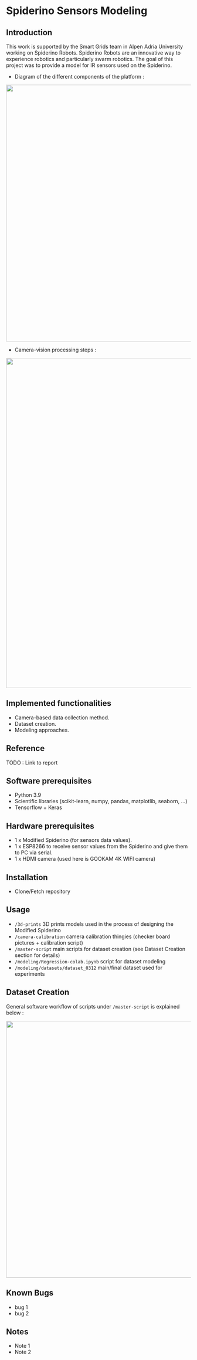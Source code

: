 # Spiderino Sensors Modeling

## Introduction

This work is supported by the Smart Grids team in Alpen Adria University working on Spiderino Robots. Spiderino Robots are an innovative way to experience robotics and particularly swarm robotics.
The goal of this project was to provide a model for IR sensors used on the Spiderino.

* Diagram of the different components of the platform :
<p align="center">
  <img src="https://user-images.githubusercontent.com/8127716/216053527-aebf1bbc-884a-41e8-b5a1-37f8534dfe5e.PNG" width="700" height="700*1.92" />
</p>

* Camera-vision processing steps :
<p align="center">
  <img src="https://user-images.githubusercontent.com/8127716/216056568-d6a8cf55-993a-4dc8-9dc1-e4f21623e5ab.PNG" width="900" height="900*1.92" />
</p>

## Implemented functionalities

* Camera-based data collection method.
* Dataset creation.
* Modeling approaches.

## Reference

TODO : Link to report

## Software prerequisites

* Python 3.9
* Scientific libraries (scikit-learn, numpy, pandas, matplotlib, seaborn, ...)
* Tensorflow + Keras

## Hardware prerequisites

* 1 x Modified Spiderino (for sensors data values). 
* 1 x ESP8266 to receive sensor values from the Spiderino and give them to PC via serial. 
* 1 x HDMI camera (used here is GOOKAM 4K WIFI camera)

## Installation

* Clone/Fetch repository

## Usage

* ``/3d-prints`` 3D prints models used in the process of designing the Modified Spiderino
* ``/camera-calibration`` camera calibration thingies (checker board pictures + calibration script)
* ``/master-script`` main scripts for dataset creation (see Dataset Creation section for details)
* ``/modeling/Regression-colab.ipynb`` script for dataset modeling
* ``/modeling/datasets/dataset_0312`` main/final dataset used for experiments


## Dataset Creation
General software workflow of scripts under ``/master-script`` is explained below :

<p align="center">
  <img src="https://user-images.githubusercontent.com/8127716/216052386-f9beb962-9445-41fd-a59b-1cbf4a598136.PNG" width="700" height="700*1.92" />
</p>

## Known Bugs

* bug 1
* bug 2

## Notes

* Note 1
* Note 2
